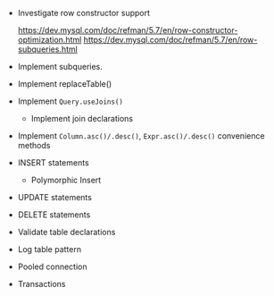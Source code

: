 + Investigate row constructor support

  https://dev.mysql.com/doc/refman/5.7/en/row-constructor-optimization.html
  https://dev.mysql.com/doc/refman/5.7/en/row-subqueries.html

+ Implement subqueries.

+ Implement replaceTable()

+ Implement `Query.useJoins()`
  + Implement join declarations

+ Implement `Column.asc()/.desc()`, `Expr.asc()/.desc()` convenience methods

+ INSERT statements
  + Polymorphic Insert
+ UPDATE statements
+ DELETE statements

+ Validate table declarations
+ Log table pattern
+ Pooled connection
+ Transactions